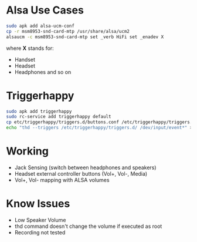 # Alsa Use Cases
```sh
sudo apk add alsa-ucm-conf
cp -r msm8953-snd-card-mtp /usr/share/alsa/ucm2
alsaucm -c msm8953-snd-card-mtp set _verb HiFi set _enadev X
```
where **X** stands for:
* Handset
* Headset
* Headphones
and so on

# Triggerhappy
```sh
sudo apk add triggerhappy
sudo rc-service add triggerhappy default
cp etc/triggerhappy/triggers.d/buttons.conf /etc/triggerhappy/triggers.d/
echo "thd --triggers /etc/triggerhappy/triggers.d/ /dev/input/event*" > ~/.profile
```
# Working
* Jack Sensing (switch between headphones and speakers)
* Headset external controller buttons (Vol+, Vol-, Media)
* Vol+, Vol- mapping with ALSA volumes

# Know Issues
* Low Speaker Volume
* thd command doesn't change the volume if executed as root
* Recording not tested
